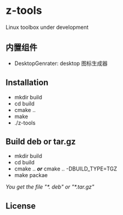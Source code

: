 # z-tools 
Linux toolbox under development


## 内置组件
* DesktopGenrater: desktop 图标生成器

## Installation

* mkdir build
* cd build
* cmake .. 
* make
* ./z-tools

## Build deb or tar.gz

* mkdir build
* cd build
* cmake .. ***or*** cmake .. -DBUILD_TYPE=TGZ
* make packae

*You get the file "\*. deb" or "\*.tar.gz"*

## License

